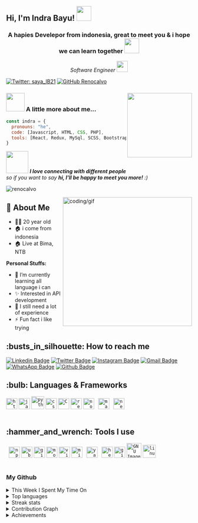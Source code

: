 
<h2> Hi, I'm Indra Bayu! <img src="https://media.giphy.com/media/42tS2cfBtj8Y/giphy.gif](https://media.giphy.com/media/EKrFksrzxQxlb5ahiq/giphy.gif" width="40"></h2>
<h3 align="center">A hapies Develepor from indonesia, great to meet you & i hope we can learn together
<img src="https://cdn.kibrispdr.org/data/1789/love-gif-png-13.gif" width="40"></h3>

<p align="center"><em>Software Engineer <img src="https://media.giphy.com/media/RN8FdaB6T1bkkI5n4I/giphy.gif" width="30">
</em></p>

[![Twitter: saya_IB21](https://img.shields.io/twitter/follow/saya_IB21?style=social)](https://twitter.com/saya_IB21)
[![GitHub Renocalvo](https://img.shields.io/github/followers/Renocalvo?label=follow&style=social)](https://github.com/Renocalvo)


### <img src="https://media.giphy.com/media/VgCDAzcKvsR6OM0uWg/giphy.gif" width="50"> A little more about me...  <img align='right'  src="https://media.giphy.com/media/fAcQ7d1Hnx2XlY6SMe/giphy.gif" width="175">

```javascript
const indra = {
  pronouns: "he",
  code: [Javascript, HTML, CSS, PHP],
  tools: [React, Redux, MySql, SCSS, Bootstrap, Laravel, Styled-Components]
}
```

<img src="https://media.giphy.com/media/LnQjpWaON8nhr21vNW/giphy.gif" width="60"> <em><b>I love connecting with different people</b> so if you want to say <b>hi, I'll be happy to meet you more!</b> :)</em>

<p align="left"> <img src="https://komarev.com/ghpvc/?username=renocalvo&label=Profile%20views&color=0e75b6&style=flat" alt="renocalvo" /> </p> <img align="right" alt="coding/gif" width="350" src="https://gomycode.com/wp-content/uploads/2023/09/39998-web-development.gif">

## 👤 About Me
* 🤷‍♂️ 20 year old
* 🏠 i come from indonesia
* 🏠 Live at Bima, NTB

 **Personal Stuffs:**
- 🌱 I’m currently learning all language i can
- ✨ Interested in API development 
- 🤔 I still need a lot of experience
- ⚡ Fun fact i like trying



<h2>:busts_in_silhouette: How to reach me</h2>

[![Linkedin Badge](https://img.shields.io/badge/-indra-bayu?style=flat&logo=Linkedin&logoColor=white&link=https://www.linkedin.com/in/indra-bayu-sayaib/)](https://www.linkedin.com/in/indra-bayu-sayaib/)
[![Twitter Badge](https://img.shields.io/badge/-@saya_IB21-1ca0f1?style=flat&labelColor=1ca0f1&logo=twitter&logoColor=white&link=https://twitter.com/saya_IB21)](https://twitter.com/saya_IB21)
[![Instagram Badge](https://img.shields.io/badge/-@saya___ib-purple?style=flat&logo=instagram&logoColor=white&link=https://instagram.com/saya___ib/)](https://instagram.com/saya___ib)
[![Gmail Badge](https://img.shields.io/badge/-indrabayu210903-c14438?style=flat&logo=Gmail&logoColor=white&link=mailto:indrabayu210903@gmail.com)](mailto:indrabayu210903@gmail.com)
[![WhatsApp Badge](https://img.shields.io/badge/-0821--4293--1749-green?style=flat&logo=whatsapp&logoColor=white&link=https://wa.me/6282142931749/)](https://wa.me/6282142931749)
[![Github Badge](https://img.shields.io/badge/-Renocalvo-black?style=flat&logo=github&logoColor=white&link=https://github.com/Renocalvo/)](https://github.com/Renocalvo)


<h2>:bulb: Languages & Frameworks</h2>
<code><img title="HTML 5" alt="html5" width="30px" src="https://cdn.jsdelivr.net/gh/devicons/devicon/icons/html5/html5-original.svg" /></code>
<code><img title="JavaScript" alt="javascript" width="30px" src="https://cdn.jsdelivr.net/gh/devicons/devicon/icons/javascript/javascript-original.svg" /></code>
<code><img title="Python" alt="python" width="35px" src="https://cdn.jsdelivr.net/gh/devicons/devicon/icons/python/python-original.svg" /></code>
<code><img title="CSS 3" alt="css 3" width="30px" src="https://cdn.jsdelivr.net/gh/devicons/devicon/icons/css3/css3-original.svg" /></code>
<code><img title="C" alt="C" width="30px" src="https://cdn.jsdelivr.net/gh/devicons/devicon/icons/c/c-original.svg" /></code>
<code><img title="ReactJS" alt="react js" width="30px" src="https://cdn.jsdelivr.net/gh/devicons/devicon/icons/react/react-original.svg" /></code>
<code><img title="NodeJS" alt="node js" width="30px" src="https://cdn.jsdelivr.net/gh/devicons/devicon/icons/nodejs/nodejs-original.svg" /></code>
<code> <img title="Markdown" alt="markdown" width="30px" src="https://cdn.jsdelivr.net/gh/devicons/devicon/icons/markdown/markdown-original.svg" /></code>
<code> <img title="Next.js" alt="next.js" width="30px" src="https://cdn.jsdelivr.net/gh/devicons/devicon/icons/nextjs/nextjs-original.svg" /></code>
</br></br>
<h2>:hammer_and_wrench: Tools I use</h2>
<code> <img title="npm" alt="npm" width="30px" src="https://cdn.jsdelivr.net/gh/devicons/devicon/icons/npm/npm-original-wordmark.svg" /></code>
<code><img title="Ubuntu" alt="ubuntu" width="30px" src="https://cdn.jsdelivr.net/gh/devicons/devicon/icons/ubuntu/ubuntu-plain.svg" /></code>
<code><img title="Git" alt="git" width="30px" src="https://cdn.jsdelivr.net/gh/devicons/devicon/icons/git/git-original.svg" /></code>
<code><img title="Mozilla Firefox" alt="mozilla firefox" width="30px" src="https://cdn.jsdelivr.net/gh/devicons/devicon/icons/firefox/firefox-original.svg" /></code>
<code><img title="VS Code" alt="visual studio code" width="30px" src="https://cdn.jsdelivr.net/gh/devicons/devicon/icons/vscode/vscode-original.svg" /></code>
<code><img title="MS Windows" alt="microsoft windows" width="30px" src="https://cdn.jsdelivr.net/gh/devicons/devicon/icons/windows8/windows8-original.svg" /></code>
<code> <img title="Yarn" alt="yarn" width="30px" src="https://cdn.jsdelivr.net/gh/devicons/devicon/icons/yarn/yarn-original.svg" /></code>
<code> <img title="Heroku" alt="heroku" width="30px" src="https://cdn.jsdelivr.net/gh/devicons/devicon/icons/heroku/heroku-original-wordmark.svg" /></code>
<code><img title="GitHub" alt="github" width="30px" src="https://cdn.jsdelivr.net/gh/devicons/devicon/icons/github/github-original.svg" /></code>
<code><img title="GIMP" alt="GNU Image Manipulation Program - GIMP" width="40px" src="https://cdn.jsdelivr.net/gh/devicons/devicon/icons/gimp/gimp-original.svg" /></code>
<code><img title="Linux" alt="linux" width="35px" src="https://cdn.jsdelivr.net/gh/devicons/devicon/icons/linux/linux-original.svg" /></code>
</br></br>


<h3>My Github</h3>
<details>
 <summary>This Week I Spent My Time On</summary>

```text
⌚︎ Time Zone: Asia/Jakarta

💬 Programming Languages: 
No Activity Tracked This Week

🔥 Editors: 
No Activity Tracked This Week

💻 Operating System: 
No Activity Tracked This Week

```
</details>

<details>
<summary>Top languages</summary>
    <a href="https://github.com/renocalvo">
        <img height=180em src="https://github-readme-stats-carol42.vercel.app/api/top-langs/?username=renocalvo&theme=midnight-blue&hide_border=true&layout=compact&custom_title=Most+Used+Languages*&langs_count=10" alt="most used languages" />
    </a>
    <p><b>*Note:</b> Top languages is only a metric of the languages my public code consists of and doesn't reflect experience or skill level.</p>
</details>

<details>
 <summary>Streak stats</summary>
     <p><img align="center" width="400" src="https://github-readme-streak-stats.herokuapp.com/?user=renocalvo&" alt="renocalvo" /></p>
</details>

<details> 
 <summary>Contribution Graph</summary>
    <p>&nbsp;<img align="center" width="400" src="https://github-readme-stats.vercel.app/api?username=renocalvo&show_icons=true&locale=en" alt="renocalvo" /></p>
</details>

<details>
<summary>Achievements</summary>
    <a href="https://github.com/renocalvo">
      <img alt="github achievements" src="https://github-profile-trophy.vercel.app/?username=renocalvo&theme=white&no-frame=true&column=7">
    </a>
</details>




 

 

 
   
